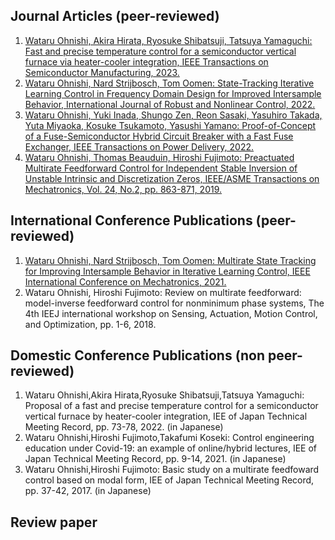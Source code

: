 ## Journal Articles (peer-reviewed)
1. [Wataru Ohnishi, Akira Hirata, Ryosuke Shibatsuji, Tatsuya Yamaguchi: Fast and precise temperature control for a semiconductor vertical furnace via heater-cooler integration, IEEE Transactions on Semiconductor Manufacturing, 2023.](https://doi.org/10.1109/TSM.2023.3235492)
1. [Wataru Ohnishi, Nard Strijbosch, Tom Oomen: State-Tracking Iterative Learning Control in Frequency Domain Design for Improved Intersample Behavior, International Journal of Robust and Nonlinear Control, 2022.](https://doi.org/10.1002/rnc.6511)
1. [Wataru Ohnishi, Yuki Inada, Shungo Zen, Reon Sasaki, Yasuhiro Takada, Yuta Miyaoka, Kosuke Tsukamoto, Yasushi Yamano: Proof-of-Concept of a Fuse-Semiconductor Hybrid Circuit Breaker with a Fast Fuse Exchanger, IEEE Transactions on Power Delivery, 2022.](https://doi.org/10.1109/TPWRD.2022.3202821)
1. [Wataru Ohnishi, Thomas Beauduin, Hiroshi Fujimoto: Preactuated Multirate Feedforward Control for Independent Stable Inversion of Unstable Intrinsic and Discretization Zeros, IEEE/ASME Transactions on Mechatronics, Vol. 24, No.2, pp. 863-871, 2019.](https://doi.org/10.1109/TMECH.2019.2896237)

## International Conference Publications (peer-reviewed)
1. [Wataru Ohnishi, Nard Strijbosch, Tom Oomen: Multirate State Tracking for Improving Intersample Behavior in Iterative Learning Control, IEEE International Conference on Mechatronics, 2021.](https://doi.org/10.1109/ICM46511.2021.9385661)
1. Wataru Ohnishi, Hiroshi Fujimoto: Review on multirate feedforward: model-inverse feedforward control for nonminimum phase systems, The 4th IEEJ international workshop on Sensing, Actuation, Motion Control, and Optimization, pp. 1-6, 2018.

## Domestic Conference Publications (non peer-reviewed)
1. Wataru Ohnishi,Akira Hirata,Ryosuke Shibatsuji,Tatsuya Yamaguchi: Proposal of a fast and precise temperature control for a semiconductor vertical furnace by heater-cooler integration, IEE of Japan Technical Meeting Record, pp. 73-78, 2022. (in Japanese)
1. Wataru Ohnishi,Hiroshi Fujimoto,Takafumi Koseki: Control engineering education under Covid-19: an example of online/hybrid lectures, IEE of Japan Technical Meeting Record, pp. 9-14, 2021. (in Japanese)
1. Wataru Ohnishi,Hiroshi Fujimoto: Basic study on a multirate feedfoward control based on modal form, IEE of Japan Technical Meeting Record, pp. 37-42, 2017. (in Japanese)

## Review paper
